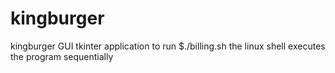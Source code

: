 # kingburger
kingburger GUI tkinter application
to run 
$./billing.sh
the linux shell executes the program sequentially
